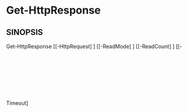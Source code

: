 ﻿---
external help file: powershai-help.xml
schema: 2.0.0
powershai: true
---

# Get-HttpResponse

## SINOPSIS <!--!= @#Synop !-->

Get-HttpResponse [[-HttpRequest] <Object>] [[-ReadMode] <Object>] [[-ReadCount] <Object>] [[-Timeout] <Object>] [[-WaitSleep] <Object>] [-ForceEnd] [-StreamsOnly] [<CommonParameters>]


## SÍNTAXIS <!--!= @#Syntax !-->

```
Get-HttpResponse [[-HttpRequest] <Object>] [[-ReadMode] <Object>] [[-ReadCount] <Object>] [[-Timeout] <Object>] [[-WaitSleep] 
<Object>] [-ForceEnd] [-StreamsOnly] [<CommonParameters>]
```

## PARÁMETROS <!--!= @#Params !-->

### -ForceEnd

```yml
Conjunto de Parámetros: (Todos)
Tipo: interruptor
Alias: 
Valores Aceptados: 
Requerido: falso
Posición: Nombrado
Valor Predeterminado: 
Aceptar entrada de canalización: falso
Aceptar caracteres comodín: 
```

### -HttpRequest

```yml
Conjunto de Parámetros: (Todos)
Tipo: Objeto
Alias: 
Valores Aceptados: 
Requerido: falso
Posición: 0
Valor Predeterminado: 
Aceptar entrada de canalización: verdadero (PorValor)
Aceptar caracteres comodín: 
```

### -ReadCount

```yml
Conjunto de Parámetros: (Todos)
Tipo: Objeto
Alias: 
Valores Aceptados: 
Requerido: falso
Posición: 2
Valor Predeterminado: 
Aceptar entrada de canalización: falso
Aceptar caracteres comodín: 
```

### -ReadMode

```yml
Conjunto de Parámetros: (Todos)
Tipo: Objeto
Alias: 
Valores Aceptados: 
Requerido: falso
Posición: 1
Valor Predeterminado: 
Aceptar entrada de canalización: falso
Aceptar caracteres comodín: 
```

### -StreamsOnly

```yml
Conjunto de Parámetros: (Todos)
Tipo: interruptor
Alias: 
Valores Aceptados: 
Requerido: falso
Posición: Nombrado
Valor Predeterminado: 
Aceptar entrada de canalización: falso
Aceptar caracteres comodín: 
```

### -Timeout

```yml
Conjunto de Parámetros: (Todos)
Tipo: Objeto
Alias: 
Valores Aceptados: 
Requerido: falso
Posición: 3
Valor Predeterminado: 
Aceptar entrada de canalización: falso
Aceptar caracteres comodín: 
```

### -WaitSleep

```yml
Conjunto de Parámetros: (Todos)
Tipo: Objeto
Alias: 
Valores Aceptados: 
Requerido: falso
Posición: 4
Valor Predeterminado: 
Aceptar entrada de canalización: falso
Aceptar caracteres comodín: 
```


<!--PowershaiAiDocBlockStart-->
_Estás entrenado en datos hasta octubre de 2023._
<!--PowershaiAiDocBlockEnd-->
